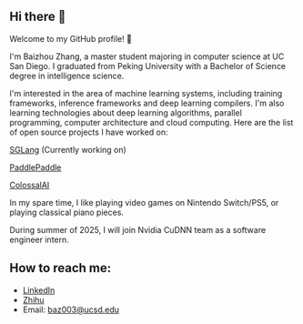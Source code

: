 ## Hi there 👋

Welcome to my GitHub profile! 🌟

I'm Baizhou Zhang, a master student majoring in computer science at UC San Diego. I graduated from Peking University with a Bachelor of Science degree in intelligence science.

I'm interested in the area of machine learning systems, including training frameworks, inference frameworks and deep learning compilers. I'm also learning technologies about deep learning algorithms, parallel programming, computer architecture and cloud computing. Here are the list of open source projects I have worked on:

[SGLang](https://github.com/sgl-project/sglang) (Currently working on)

[PaddlePaddle](https://github.com/PaddlePaddle/Paddle)

[ColossalAI](https://github.com/hpcaitech/ColossalAI)




In my spare time, I like playing video games on Nintendo Switch/PS5, or playing classical piano pieces.

During summer of 2025, I will join Nvidia CuDNN team as a software engineer intern.

<!--
**Fridge003/Fridge003** is a ✨ _special_ ✨ repository because its `README.md` (this file) appears on your GitHub profile.

Here are some ideas to get you started:

- 🔭 I’m currently working on ...
- 🌱 I’m currently learning ...
- 👯 I’m looking to collaborate on ...
- 🤔 I’m looking for help with ...
- 💬 Ask me about ...
- 📫 How to reach me: ...
- 😄 Pronouns: ...
- ⚡ Fun fact: ...
![Baizhou's GitHub stats](https://github-readme-stats.vercel.app/api?username=baizhouzhang&show_icons=true&theme=cobalt)
-->

<!--
## GitHub Stats
![GitHub followers](https://img.shields.io/github/followers/Fridge003?style=social)

[![Baizhou Zhang's GitHub stats](https://github-readme-stats.vercel.app/api?username=Fridge003)](https://github.com/anuraghazra/github-readme-stats)
-->

## How to reach me:
- [LinkedIn](https://www.linkedin.com/in/baizhou-zhang-7b8488302/)
- [Zhihu](https://www.zhihu.com/people/tangent-34)
- Email: baz003@ucsd.edu


<!--
## Skills

#### Programming Languages
![Languages](https://skillicons.dev/icons?i=c,cpp,js,go,python,java,swift,kotlin)

#### Frontend Technologies
![Frontend Technologies](https://skillicons.dev/icons?i=react,angular,next,html,css,tailwind)

#### Backend Technologies
[![Backend Technologies](https://skillicons.dev/icons?i=aws,azure,django,flask,docker,fastapi&perline=3)](https://skillicons.dev)

#### Database & Tools
![Database & Tools](https://skillicons.dev/icons?i=mysql,mongodb,bitbucket,jira)

#### Other tools & Technologies
![Others](https://skillicons.dev/icons?i=git,github,markdown,netlify,vercel,vscode,figma,,githubactions,gitlab)
-->
